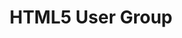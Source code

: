 ---
state: TX
region: DFW
title: HTML5 User Group
group_url: https://www.meetup.com/HTML5-User-Group
topics: [ html5 ]
---